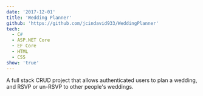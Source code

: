```yaml
---
date: '2017-12-01'
title: 'Wedding Planner'
github: 'https://github.com/jcindavid933/WeddingPlanner'
tech:
  - C#
  - ASP.NET Core
  - EF Core
  - HTML
  - CSS
show: 'true'
---
```

A full stack CRUD project that allows authenticated users to plan a wedding, and RSVP or un-RSVP to other people's weddings.
